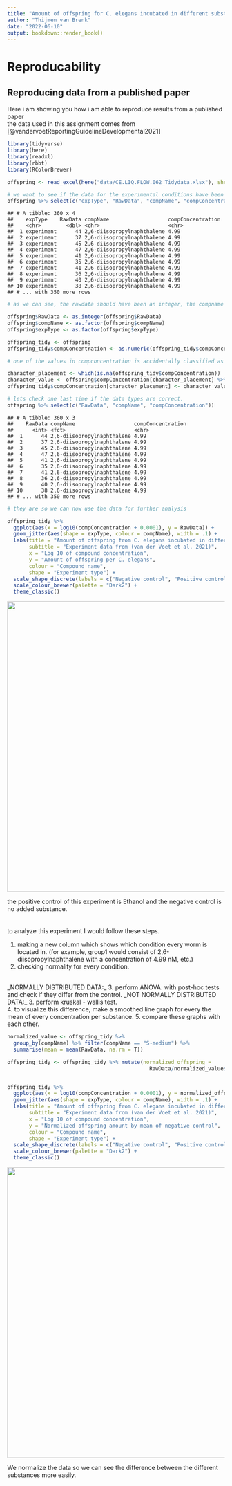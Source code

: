 ```yaml
---
title: "Amount of offspring for C. elegans incubated in different substances"
author: "Thijmen van Brenk"
date: "2022-06-10"
output: bookdown::render_book()
---
```


# Reproducability

## Reproducing data from a published paper

Here i am showing you how i am able to reproduce results from a published paper    
the data used in this assignment comes from [@vandervoetReportingGuidelineDevelopmental2021]


```r
library(tidyverse)
library(here)
library(readxl)
library(rbbt)
library(RColorBrewer)
```



```r
offspring <- read_excel(here("data/CE.LIQ.FLOW.062_Tidydata.xlsx"), sheet = 1)

# we want to see if the data for the experimental conditions have been imported correctly
offspring %>% select(c("expType", "RawData", "compName", "compConcentration"))
```

```
## # A tibble: 360 x 4
##    expType    RawData compName                   compConcentration
##    <chr>        <dbl> <chr>                      <chr>            
##  1 experiment      44 2,6-diisopropylnaphthalene 4.99             
##  2 experiment      37 2,6-diisopropylnaphthalene 4.99             
##  3 experiment      45 2,6-diisopropylnaphthalene 4.99             
##  4 experiment      47 2,6-diisopropylnaphthalene 4.99             
##  5 experiment      41 2,6-diisopropylnaphthalene 4.99             
##  6 experiment      35 2,6-diisopropylnaphthalene 4.99             
##  7 experiment      41 2,6-diisopropylnaphthalene 4.99             
##  8 experiment      36 2,6-diisopropylnaphthalene 4.99             
##  9 experiment      40 2,6-diisopropylnaphthalene 4.99             
## 10 experiment      38 2,6-diisopropylnaphthalene 4.99             
## # ... with 350 more rows
```

```r
# as we can see, the rawdata should have been an integer, the compname and expType should have been a factor and the compconcentration should have been a double. lets change that

offspring$RawData <- as.integer(offspring$RawData)
offspring$compName <- as.factor(offspring$compName)
offspring$expType <- as.factor(offspring$expType)

offspring_tidy <- offspring
offspring_tidy$compConcentration <- as.numeric(offspring_tidy$compConcentration)

# one of the values in compconcentration is accidentally classified as a character in excel and has now turned into a NA value, we will change this value manually.

character_placement <- which(is.na(offspring_tidy$compConcentration))
character_value <- offspring$compConcentration[character_placement] %>% str_replace(",", ".") %>% parse_number()
offspring_tidy$compConcentration[character_placement] <- character_value

# lets check one last time if the data types are correct.
offspring %>% select(c("RawData", "compName", "compConcentration"))
```

```
## # A tibble: 360 x 3
##    RawData compName                   compConcentration
##      <int> <fct>                      <chr>            
##  1      44 2,6-diisopropylnaphthalene 4.99             
##  2      37 2,6-diisopropylnaphthalene 4.99             
##  3      45 2,6-diisopropylnaphthalene 4.99             
##  4      47 2,6-diisopropylnaphthalene 4.99             
##  5      41 2,6-diisopropylnaphthalene 4.99             
##  6      35 2,6-diisopropylnaphthalene 4.99             
##  7      41 2,6-diisopropylnaphthalene 4.99             
##  8      36 2,6-diisopropylnaphthalene 4.99             
##  9      40 2,6-diisopropylnaphthalene 4.99             
## 10      38 2,6-diisopropylnaphthalene 4.99             
## # ... with 350 more rows
```

```r
# they are so we can now use the data for further analysis
```



```r
offspring_tidy %>%
  ggplot(aes(x = log10(compConcentration + 0.0001), y = RawData)) +
  geom_jitter(aes(shape = expType, colour = compName), width = .1) +
  labs(title = "Amount of offspring from C. elegans incubated in different substances",
       subtitle = "Experiment data from (van der Voet et al. 2021)",
       x = "Log 10 of compound concentration",
       y = "Amount of offspring per C. elegans",
       colour = "Compound name",
       shape = "Experiment type") +
  scale_shape_discrete(labels = c("Negative control", "Positive control", "Vehicle A control", "Experiment")) +
  scale_colour_brewer(palette = "Dark2") +
  theme_classic()
```

<img src="02-data_from_paper_files/figure-html/graphical visualization of the data-1.png" width="672" />

the positive control of this experiment is Ethanol and the negative control is no added substance.
<br>
<br>
<br>
to analyze this experiment I would follow these steps.       
1. making a new column which shows which condition every worm is located in. (for example, group1 would consist of 2,6-diisopropylnaphthalene with a concentration of 4.99 nM, etc.)       
2. checking normality for every condition.        
<br>
_NORMALLY DISTRIBUTED DATA:_        
3. perform ANOVA. with post-hoc tests and check if they differ from the control.       
_NOT NORMALLY DISTRIBUTED DATA:_        
3. perform kruskal - wallis test.       
<br>
4. to visualize this difference, make a smoothed line graph for every the mean of every concentration per substance.        
5. compare these graphs with each other.



```r
normalized_value <- offspring_tidy %>% 
  group_by(compName) %>% filter(compName == "S-medium") %>%
  summarise(mean = mean(RawData, na.rm = T))

offspring_tidy <- offspring_tidy %>% mutate(normalized_offspring = 
                                              RawData/normalized_value$mean)


offspring_tidy %>%
  ggplot(aes(x = log10(compConcentration + 0.0001), y = normalized_offspring)) +
  geom_jitter(aes(shape = expType, colour = compName), width = .1) +
  labs(title = "Amount of offspring from C. elegans incubated in different substances",
       subtitle = "Experiment data from (van der Voet et al. 2021)",
       x = "Log 10 of compound concentration",
       y = "Normalized offspring amount by mean of negative control",
       colour = "Compound name",
       shape = "Experiment type") +
  scale_shape_discrete(labels = c("Negative control", "Positive control", "Vehicle A control", "Experiment")) +
  scale_colour_brewer(palette = "Dark2") +
  theme_classic()
```

<img src="02-data_from_paper_files/figure-html/making normalized values-1.png" width="672" />
      
  We normalize the data so we can see the difference between the different substances more easily.

